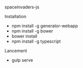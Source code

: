 spaceinvaders-js

Installation
- npm install -g generator-webapp
- npm install -g bower
- bower install
- npm install -g typescript

Lancement
- gulp serve
